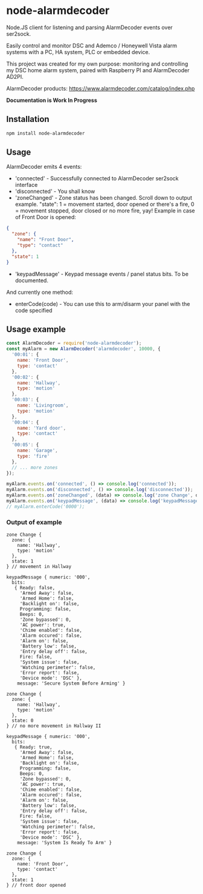 # node-alarmdecoder
Node.JS client for listening and parsing AlarmDecoder events over ser2sock.

Easily control and monitor DSC and Ademco / Honeywell Vista alarm systems with a PC, HA system, PLC or embedded device.

This project was created for my own purpose: monitoring and controlling my DSC home alarm system, paired with Raspberry PI and AlarmDecoder AD2PI.

AlarmDecoder products:
https://www.alarmdecoder.com/catalog/index.php

**Documentation is Work In Progress**

Installation
------------
```bash
npm install node-alarmdecoder
```

Usage
-----
AlarmDecoder emits 4 events:
* 'connected' - Successfully connected to AlarmDecoder ser2sock interface
* 'disconnected' - You shall know
* 'zoneChanged' - Zone status has been changed. Scroll down to output example. 
"state": 1 = movement started, door opened or there's a fire, 0 = movement stopped, door closed or no more fire, yay!
Example in case of Front Door is opened:
```json
{
  "zone": {
    "name": "Front Door",
    "type": "contact"
  },
  "state": 1
}
```
* 'keypadMessage' - Keypad message events / panel status bits. To be documented.

And currently one method:
* enterCode(code) - You can use this to arm/disarm your panel with the code specified

## Usage example
```javascript
const AlarmDecoder = require('node-alarmdecoder');
const myAlarm = new AlarmDecoder('alarmdecoder', 10000, {
  '00:01': {
    name: 'Front Door',
    type: 'contact'
  },
  '00:02': {
    name: 'Hallway',
    type: 'motion'
  },
  '00:03': {
    name: 'Livingroom',
    type: 'motion'
  },
  '00:04': {
    name: 'Yard door',
    type: 'contact'
  },
  '00:05': {
    name: 'Garage',
    type: 'fire'
  },
  // ... more zones
});

myAlarm.events.on('connected', () => console.log('connected'));
myAlarm.events.on('disconnected', () => console.log('disconnected'));
myAlarm.events.on('zoneChanged', (data) => console.log('zone Change', data));
myAlarm.events.on('keypadMessage', (data) => console.log('keypadMessage', data));
// myAlarm.enterCode('0000');
```
### Output of example
```
zone Change {
  zone: {
    name: 'Hallway',
    type: 'motion'
  },
  state: 1
} // movement in Hallway

keypadMessage { numeric: '000',
  bits:
   { Ready: false,
     'Armed Away': false,
     'Armed Home': false,
     'Backlight on': false,
     Programming: false,
     Beeps: 0,
     'Zone bypassed': 0,
     'AC power': true,
     'Chime enabled': false,
     'Alarm occured': false,
     'Alarm on': false,
     'Battery low': false,
     'Entry delay off': false,
     Fire: false,
     'System issue': false,
     'Watching perimeter': false,
     'Error report': false,
     'Device mode': 'DSC' },
    message: 'Secure System Before Arming' }

zone Change {
  zone: {
    name: 'Hallway',
    type: 'motion'
  },
  state: 0
} // no more movement in Hallway II

keypadMessage { numeric: '000',
  bits:
   { Ready: true,
     'Armed Away': false,
     'Armed Home': false,
     'Backlight on': false,
     Programming: false,
     Beeps: 0,
     'Zone bypassed': 0,
     'AC power': true,
     'Chime enabled': false,
     'Alarm occured': false,
     'Alarm on': false,
     'Battery low': false,
     'Entry delay off': false,
     Fire: false,
     'System issue': false,
     'Watching perimeter': false,
     'Error report': false,
     'Device mode': 'DSC' },
    message: 'System Is Ready To Arm' }

zone Change {
  zone: {
    name: 'Front Door',
    type: 'contact'
  },
  state: 1
} // front door opened
```
